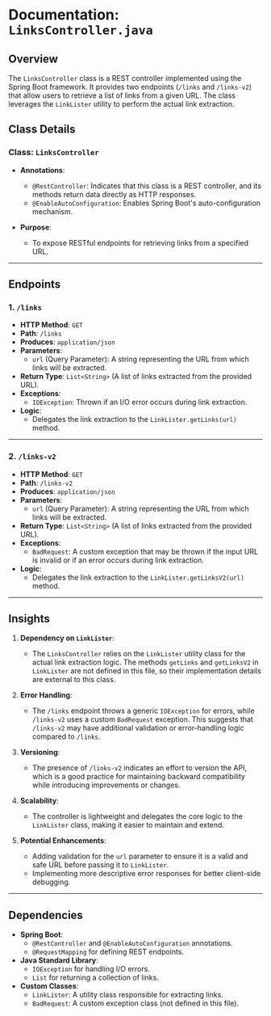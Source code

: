 # Documentation: `LinksController.java`

## Overview

The `LinksController` class is a REST controller implemented using the Spring Boot framework. It provides two endpoints (`/links` and `/links-v2`) that allow users to retrieve a list of links from a given URL. The class leverages the `LinkLister` utility to perform the actual link extraction.

## Class Details

### Class: `LinksController`

- **Annotations**:
  - `@RestController`: Indicates that this class is a REST controller, and its methods return data directly as HTTP responses.
  - `@EnableAutoConfiguration`: Enables Spring Boot's auto-configuration mechanism.

- **Purpose**: 
  - To expose RESTful endpoints for retrieving links from a specified URL.

---

## Endpoints

### 1. `/links`

- **HTTP Method**: `GET`
- **Path**: `/links`
- **Produces**: `application/json`
- **Parameters**:
  - `url` (Query Parameter): A string representing the URL from which links will be extracted.
- **Return Type**: `List<String>` (A list of links extracted from the provided URL).
- **Exceptions**:
  - `IOException`: Thrown if an I/O error occurs during link extraction.
- **Logic**:
  - Delegates the link extraction to the `LinkLister.getLinks(url)` method.

---

### 2. `/links-v2`

- **HTTP Method**: `GET`
- **Path**: `/links-v2`
- **Produces**: `application/json`
- **Parameters**:
  - `url` (Query Parameter): A string representing the URL from which links will be extracted.
- **Return Type**: `List<String>` (A list of links extracted from the provided URL).
- **Exceptions**:
  - `BadRequest`: A custom exception that may be thrown if the input URL is invalid or if an error occurs during link extraction.
- **Logic**:
  - Delegates the link extraction to the `LinkLister.getLinksV2(url)` method.

---

## Insights

1. **Dependency on `LinkLister`**:
   - The `LinksController` relies on the `LinkLister` utility class for the actual link extraction logic. The methods `getLinks` and `getLinksV2` in `LinkLister` are not defined in this file, so their implementation details are external to this class.

2. **Error Handling**:
   - The `/links` endpoint throws a generic `IOException` for errors, while `/links-v2` uses a custom `BadRequest` exception. This suggests that `/links-v2` may have additional validation or error-handling logic compared to `/links`.

3. **Versioning**:
   - The presence of `/links-v2` indicates an effort to version the API, which is a good practice for maintaining backward compatibility while introducing improvements or changes.

4. **Scalability**:
   - The controller is lightweight and delegates the core logic to the `LinkLister` class, making it easier to maintain and extend.

5. **Potential Enhancements**:
   - Adding validation for the `url` parameter to ensure it is a valid and safe URL before passing it to `LinkLister`.
   - Implementing more descriptive error responses for better client-side debugging.

---

## Dependencies

- **Spring Boot**:
  - `@RestController` and `@EnableAutoConfiguration` annotations.
  - `@RequestMapping` for defining REST endpoints.
- **Java Standard Library**:
  - `IOException` for handling I/O errors.
  - `List` for returning a collection of links.
- **Custom Classes**:
  - `LinkLister`: A utility class responsible for extracting links.
  - `BadRequest`: A custom exception class (not defined in this file).
